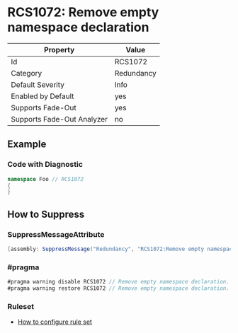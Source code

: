 # RCS1072: Remove empty namespace declaration

Property | Value
--- | ---
Id|RCS1072
Category|Redundancy
Default Severity|Info
Enabled by Default|yes
Supports Fade\-Out|yes
Supports Fade\-Out Analyzer|no

## Example

### Code with Diagnostic

```csharp
namespace Foo // RCS1072
{
}
```

## How to Suppress

### SuppressMessageAttribute

```csharp
[assembly: SuppressMessage("Redundancy", "RCS1072:Remove empty namespace declaration.", Justification = "<Pending>")]
```

### \#pragma

```csharp
#pragma warning disable RCS1072 // Remove empty namespace declaration.
#pragma warning restore RCS1072 // Remove empty namespace declaration.
```

### Ruleset

* [How to configure rule set](../HowToConfigureAnalyzers.md)
